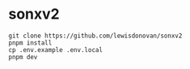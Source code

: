 # sonxv2

```
git clone https://github.com/lewisdonovan/sonxv2
pnpm install
cp .env.example .env.local
pnpm dev
``` 